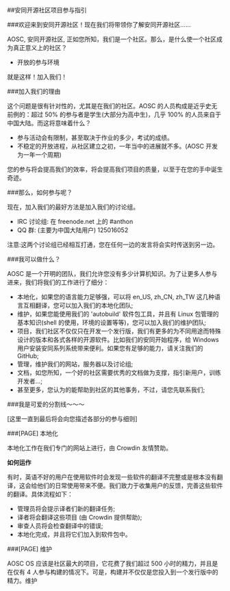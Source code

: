 ##安同开源社区项目参与指引

###欢迎来到安同开源社区！现在我们将带领你了解安同开源社区……

AOSC, 安同开源社区, 正如您所知，我们是一个社区。那么，是什么使一个社区成为真正意义上的社区？

- 开放的参与环境

就是这样！加入我们！

###加入我们的理由

这个问题是很有针对性的，尤其是在我们的社区。AOSC 的人员构成是近乎史无前例的：超过 50% 的参与者是学生(大部分为高中生)，几乎 100% 的人员来自于中国大陆。而这将意味着什么？

- 参与活动会有限制，甚至取决于作业的多少，考试的成绩。
- 不稳定的开放进程，从社区建立之初，一年当中的进展就不多。(AOSC 开发为一年一个周期)

您的参与将会提高我们的效率，将会提高我们项目的质量，以至于在您的手中诞生奇迹。

###那么，如何参与呢？

现在，加入我们的最好方法是加入我们的讨论组。

- IRC 讨论组: 在 freenode.net 上的 #anthon
- QQ 群: (主要为中国大陆用户) 125016052

注意:这两个讨论组已经相互打通，您在任何一边的发言将会实时传送到另一边。

###我可以做什么？

AOSC 是一个开明的团队，我们允许您没有多少计算机知识。为了让更多人参与进来，我们将我们的工作进行了细分：

- 本地化，如果您的语言能力足够强，可以将 en_US, zh_CN, zh_TW 这几种语言互相翻译，您可以加入我们的本地化团队;
- 维护，如果您能使用我们的 'autobuild' 软件包工具，并且有 Linux 包管理的基本知识(shell 的使用，环境的设置等等)，您可以加入我们的维护团队;
- 项目，我们社区不仅仅只在开发一个发行版，我们有更多的为不同用途而特殊设计的版本和各式各样的开源软件。比如我们的安同开始程序，给 Windows 用户安装安同系列系统带来便利。如果您有足够的能力，请关注我们的 GitHub;
- 管理，维护我们的网站，服务器以及讨论组;
- 文档，如您所知，一个好的社区需要优秀的文档做为支撑，指引新用户，训练开发者...;
- 甚至更多，您认为的能帮助到社区的其他事务，不过，请您先联系我们;

###我是可爱的分割线～～～

[这里一直到最后将会向您描述各部分的参与细则]

###[PAGE] 本地化


本地化工作在我们专门的网站上进行，由 Crowdin 友情赞助。

**如何运作**

有时，英语不好的用户在使用软件时会发现一些软件的翻译不完整或是根本没有翻译，这会给他们的日常使用带来不便。我们致力于收集用户的反馈，完善这些软件的翻译。具体流程如下：

- 管理员将会提示译者们新的翻译任务;
- 译者将会翻译这些项目 (由 Crowdin 提供帮助);
- 审查人员将会检查翻译中的错误;
- 本地化完成，并且将它们加入到软件包中。

###[PAGE] 维护

AOSC OS 应该是社区最大的项目，它花费了我们超过 500 小时的精力，并且是在仅有 4 人参与构建的情况下。可是，构建并不仅仅是您投入到一个发行版中的精力。维护
